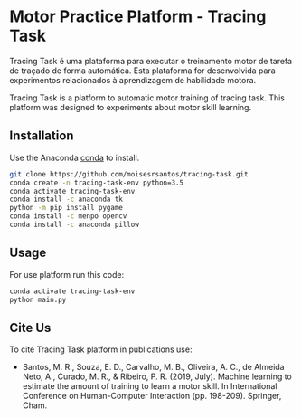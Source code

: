 # Motor Practice Platform - Tracing Task


Tracing Task é uma plataforma para executar o treinamento motor de tarefa de traçado de forma automática. Esta plataforma for desenvolvida para experimentos relacionados à aprendizagem de habilidade motora.

Tracing Task is a platform to automatic motor training of tracing task. This platform was designed to experiments about motor skill learning.

## Installation

Use the Anaconda [conda](https://www.anaconda.com/distribution/) to install.

```bash
git clone https://github.com/moisesrsantos/tracing-task.git
conda create -n tracing-task-env python=3.5
conda activate tracing-task-env
conda install -c anaconda tk
python -m pip install pygame
conda install -c menpo opencv
conda install -c anaconda pillow
```

## Usage

For use platform run this code:

```bash
conda activate tracing-task-env
python main.py
```

## Cite Us
To cite Tracing Task platform in publications use:
- Santos, M. R., Souza, E. D., Carvalho, M. B., Oliveira, A. C., de Almeida Neto, A., Curado, M. R., & Ribeiro, P. R. (2019, July). Machine learning to estimate the amount of training to learn a motor skill. In International Conference on Human-Computer Interaction (pp. 198-209). Springer, Cham.

